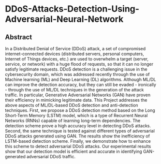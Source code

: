 # DDoS-Attacks-Detection-Using-Adversarial-Neural-Network
## Abstract
In a Distributed Denial of Service (DDoS) attack, a set of compromised internet-connected devices (distributed  servers, personal computers, Internet of Things devices, etc.) are used to overwhelm a target (server, service, or network) with a huge flood of requests, so that it can no longer satisfy legitimate requests. DDoS detection is a challenging issue in the cybersecurity domain, which was addressed recently through the use of Machine learning (ML) and Deep Learning (DL) algorithms. Although ML/DL can improve the detection accuracy, but they can still be evaded - ironically - through the use of ML/DL techniques in the generation of the attack traffic. In particular, Generative Adversarial Networks (GAN) have proven their efficiency in mimicking legitimate data.
This Project addresses the above aspects of ML/DL-based DDoS detection and anti-detection techniques.
First, we propose a DDoS detection method based on the Long Short-Term Memory (LSTM) model, which is a type of Recurrent Neural Networks (RNNs) capable of learning long-term dependencies.
The detection scheme prove a high accuracy level in detecting DDoS attacks. Second, the same technique is tested against different types of adversarial DDoS attacks generated using GAN. 
The results show the inefficiency of LSTM-based detection scheme. Finally, we demonstrate how to enhance this scheme to detect  adversarial DDoS attacks. Our experimental results show that our detection model is efficient and accurate in identifying GAN-generated adversarial DDoS traffic.
